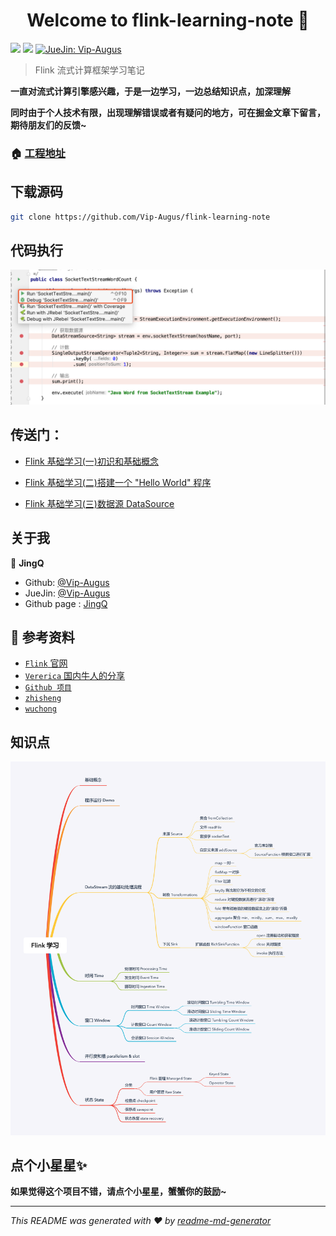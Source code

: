 <h1 align="center">Welcome to flink-learning-note 👋</h1>
<p>
  <img src="https://img.shields.io/badge/version-1.0.0-blue.svg?cacheSeconds=2592000" />
  <img src="https://img.shields.io/badge/flink-learning-blue"/>
  <a href="https://juejin.im/user/58782b471b69e6005823ab38">
    <img alt="JueJin: Vip-Augus" src="https://b-gold-cdn.xitu.io/v3/static/img/logo.a7995ad.svg" target="_blank" height="25" width="60" />
  </a>
</p>

> Flink 流式计算框架学习笔记

**一直对流式计算引擎感兴趣，于是一边学习，一边总结知识点，加深理解**

**同时由于个人技术有限，出现理解错误或者有疑问的地方，可在掘金文章下留言，期待朋友们的反馈~**


### 🏠 [工程地址](https://github.com/Vip-Augus/flink-learning-note)

## 下载源码

```sh
git clone https://github.com/Vip-Augus/flink-learning-note
```

## 代码执行

![](note/pics/helloworld/flink_debug_method.png)

## 传送门：

- [Flink 基础学习(一)初识和基础概念](note/2019-10-10-flink_learn_introduction.md)

- [Flink 基础学习(二)搭建一个 "Hello World" 程序](note/2019-10-13-flink_learn_hello_world.md)

- [Flink 基础学习(三)数据源 DataSource](note/2019-10-24-flink_learn_datasource.md)



## 关于我

👤 **JingQ**

* Github: [@Vip-Augus](https://github.com/Vip-Augus)
* JueJin: [@Vip-Augus](https://juejin.im/user/58782b471b69e6005823ab38)
* Github page : [JingQ](http://vip-augus.github.io)

## :orange_book: 参考资料

- [`Flink` 官网](https://ci.apache.org/projects/flink/flink-docs-release-1.9/)
- [`Vererica` 国内牛人的分享](https://ververica.cn)
- [`Github 项目`](https://github.com/apache/flink)
- [`zhisheng`](http://www.54tianzhisheng.cn/tags/Flink/)
- [`wuchong`](http://wuchong.me/categories/Flink/)


## 知识点

![](note/pics/Flink_study_diagram.png)

## 点个小星星✨

**如果觉得这个项目不错，请点个小星星，蟹蟹你的鼓励~**

***
_This README was generated with ❤️ by [readme-md-generator](https://github.com/kefranabg/readme-md-generator)_
